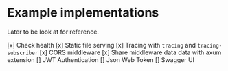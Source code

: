 # Example implementations

Later to be look at for reference.

[x] Check health
[x] Static file serving
[x] Tracing with `tracing` and `tracing-subscriber`
[x] CORS middleware
[x] Share middleware data data with axum extension
[] JWT Authentication
[] Json Web Token
[] Swagger UI
